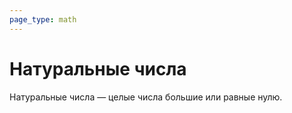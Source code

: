 ```yaml
---
page_type: math
---
```

# Натуральные числа

Натуральные числа — целые числа большие или равные нулю.
